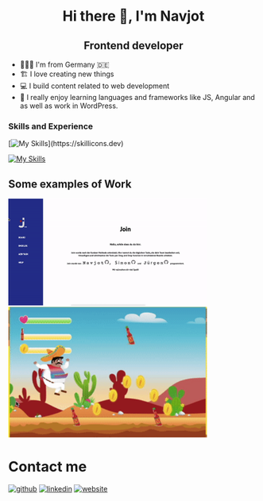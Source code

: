 

<h1 align="center">Hi there 👋, I'm Navjot</h1>

<h2 align="center">Frontend developer</h2>


* 🧑🏻‍💻 I'm from Germany 🇩🇪
* 🏗 I love creating new things
* 💻 I build content related to web development
* 🤩 I really enjoy learning languages and frameworks like JS, Angular and as well as work in WordPress.






### Skills and Experience
[![My Skills](https://skillicons.dev/icons?i=html,css,sass,js,firebase,angular,redux,reactivex,)](https://skillicons.dev)

[![My Skills](https://skillicons.dev/icons?i=vscode,ts,git,github,gitlab,bootstrap,wordpress)](https://skillicons.dev)


## Some examples of Work
<a herf="navjot-singh.de"><img width="400" src="ezgif.com-gif-maker (1).gif">
<a herf="navjot-singh.de"><img width="400" src="ezgif.com-gif-maker.gif">


# Contact me

[<img src='https://cdn.jsdelivr.net/npm/simple-icons@3.0.1/icons/github.svg' alt='github' height='40'>](https://github.com/navjotsingh96)
[<img src='https://cdn.jsdelivr.net/npm/simple-icons@3.0.1/icons/linkedin.svg' alt='linkedin' height='40'>](https://www.linkedin.com/in/navjot-singh-364623233/6/) 
[<img src='https://cdn.jsdelivr.net/npm/simple-icons@3.0.1/icons/icloud.svg' alt='website' height='40'>](https://www.navjot-singh.de)  
  

